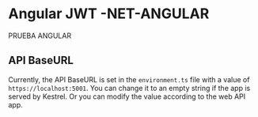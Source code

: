 # Angular JWT -NET-ANGULAR

 PRUEBA ANGULAR 

## API BaseURL

Currently, the API BaseURL is set in the `environment.ts` file with a value of `https://localhost:5001`. You can change it to an empty string if the app is served by Kestrel. Or you can modify the value according to the web API app.
